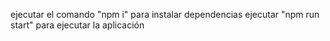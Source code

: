 ejecutar el comando "npm i" para instalar dependencias
ejecutar "npm run start" para ejecutar la aplicación
